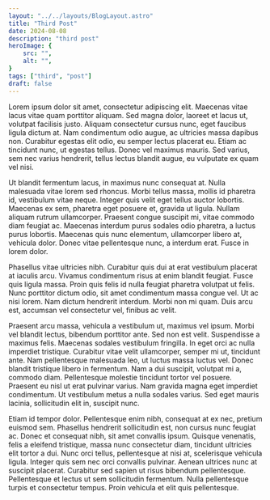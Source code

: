 ```yaml
---
layout: "../../layouts/BlogLayout.astro"
title: "Third Post"
date: 2024-08-08
description: "third post"
heroImage: {
	src: "",
	alt: "",
}
tags: ["third", "post"]
draft: false
---
```


Lorem ipsum dolor sit amet, consectetur adipiscing elit. Maecenas vitae lacus vitae quam porttitor aliquam. Sed magna dolor, laoreet et lacus ut, volutpat facilisis justo. Aliquam consectetur cursus nunc, eget faucibus ligula dictum at. Nam condimentum odio augue, ac ultricies massa dapibus non. Curabitur egestas elit odio, eu semper lectus placerat eu. Etiam ac tincidunt nunc, ut egestas tellus. Donec vel maximus mauris. Sed varius, sem nec varius hendrerit, tellus lectus blandit augue, eu vulputate ex quam vel nisi.

Ut blandit fermentum lacus, in maximus nunc consequat at. Nulla malesuada vitae lorem sed rhoncus. Morbi tellus massa, mollis id pharetra id, vestibulum vitae neque. Integer quis velit eget tellus auctor lobortis. Maecenas ex sem, pharetra eget posuere et, gravida ut ligula. Nullam aliquam rutrum ullamcorper. Praesent congue suscipit mi, vitae commodo diam feugiat ac. Maecenas interdum purus sodales odio pharetra, a luctus purus lobortis. Maecenas quis nunc elementum, ullamcorper libero at, vehicula dolor. Donec vitae pellentesque nunc, a interdum erat. Fusce in lorem dolor.

Phasellus vitae ultricies nibh. Curabitur quis dui at erat vestibulum placerat at iaculis arcu. Vivamus condimentum risus at enim blandit feugiat. Fusce quis ligula massa. Proin quis felis id nulla feugiat pharetra volutpat ut felis. Nunc porttitor dictum odio, sit amet condimentum massa congue vel. Ut ac nisi lorem. Nam dictum hendrerit interdum. Morbi non mi quam. Duis arcu est, accumsan vel consectetur vel, finibus ac velit.

Praesent arcu massa, vehicula a vestibulum ut, maximus vel ipsum. Morbi vel blandit lectus, bibendum porttitor ante. Sed non est velit. Suspendisse a maximus felis. Maecenas sodales vestibulum fringilla. In eget orci ac nulla imperdiet tristique. Curabitur vitae velit ullamcorper, semper mi ut, tincidunt ante. Nam pellentesque malesuada leo, ut luctus massa luctus vel. Donec blandit tristique libero in fermentum. Nam a dui suscipit, volutpat mi a, commodo diam. Pellentesque molestie tincidunt tortor vel posuere. Praesent eu nisl ut erat pulvinar varius. Nam gravida magna eget imperdiet condimentum. Ut vestibulum metus a nulla sodales varius. Sed eget mauris lacinia, sollicitudin elit in, suscipit nunc.

Etiam id tempor dolor. Pellentesque enim nibh, consequat at ex nec, pretium euismod sem. Phasellus hendrerit sollicitudin est, non cursus nunc feugiat ac. Donec et consequat nibh, sit amet convallis ipsum. Quisque venenatis, felis a eleifend tristique, massa nunc consectetur diam, tincidunt ultricies elit tortor a dui. Nunc orci tellus, pellentesque at nisi at, scelerisque vehicula ligula. Integer quis sem nec orci convallis pulvinar. Aenean ultrices nunc at suscipit placerat. Curabitur sed sapien ut risus bibendum pellentesque. Pellentesque et lectus ut sem sollicitudin fermentum. Nulla pellentesque turpis et consectetur tempus. Proin vehicula et elit quis pellentesque.
